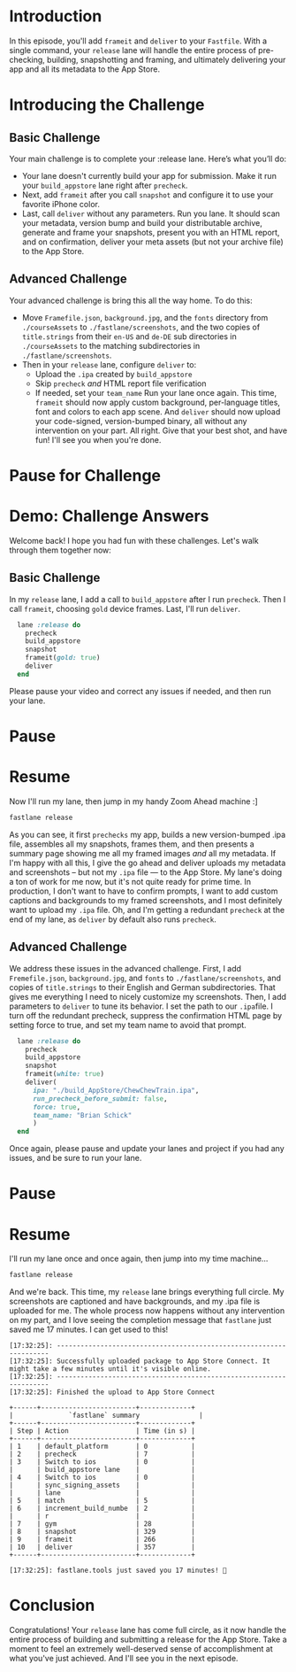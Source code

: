 # Introduction
In this episode, you'll add `frameit` and `deliver` to your `Fastfile`. With a single command, your `release` lane will handle the entire process of pre-checking, building, snapshotting and framing, and ultimately delivering your app and all its metadata to the App Store. 
# Introducing the Challenge
## Basic Challenge
Your main challenge is to complete your :release lane. Here’s what you’ll do:
- Your lane doesn't currently build your app for submission. Make it run your `build_appstore` lane right after `precheck`.
- Next, add `frameit`  after you call `snapshot` and configure it to use your favorite iPhone color.
- Last, call `deliver` without any parameters.
Run you lane. It should scan your metadata, version bump and build your distributable archive, generate and frame your snapshots, present you with an HTML report, and on confirmation, deliver your  meta assets (but not your archive file) to the App Store.
## Advanced Challenge
Your advanced challenge is bring this all the way home. To do this:
- Move `Framefile.json`, `background.jpg`, and the `fonts` directory from `./courseAssets` to `./fastlane/screenshots`, and the two copies of `title.strings` from their `en-US` and `de-DE` sub directories in  `./courseAssets` to the matching subdirectories in `./fastlane/screenshots`.
- Then in your `release` lane, configure  `deliver` to:
	- Upload the `.ipa` created by `build_appstore`
	- Skip `precheck` *and* HTML report file verification
	- If needed, set your `team_name`
Run your lane once again. This time, `frameit` should now apply custom background, per-language titles, font and colors to each app scene. And `deliver` should now upload your code-signed, version-bumped binary, all without any intervention on your part.
All right. Give that your best shot, and have fun!  I'll see you when you're done. 
# Pause for Challenge
# Demo: Challenge Answers
Welcome back! I hope you had fun with these challenges. Let's walk through them together now:
## Basic Challenge
In my `release` lane, I add a call to `build_appstore` after I run `precheck`. Then I call `frameit`, choosing `gold` device frames. Last, I'll run `deliver`. 
```ruby
  lane :release do
    precheck
    build_appstore
    snapshot
    frameit(gold: true)
    deliver
  end
```
Please pause your video and correct any issues if needed, and then run your lane.
# Pause
# Resume
Now I'll run my lane, then jump in my handy Zoom Ahead machine :]
```ruby
fastlane release
```
As you can see, it first `prechecks` my app, builds a new version-bumped .ipa file, assembles all my snapshots, frames them, and then presents a summary page showing me all my framed images *and* all my metadata. If I'm happy with all this, I give the go ahead and deliver uploads my metadata and screenshots – but not my `.ipa` file — to the App Store.
My lane's doing a ton of work for me now, but it's not quite ready for prime time. In production, I don't want to have to confirm prompts, I want to add custom captions and backgrounds to my framed screenshots, and I most definitely want to upload my `.ipa` file. Oh, and I'm getting a redundant `precheck` at the end of my lane, as `deliver` by default also runs `precheck`. 
## Advanced Challenge
We address these issues in the advanced challenge.
First, I add `Fremefile.json`, `background.jpg`, and `fonts` to `./fastlane/screenshots`, and copies of `title.strings` to their English and German subdirectories. That gives me everything I need to nicely customize my screenshots.
Then, I add parameters to `deliver` to tune its behavior. I set  the path to our `.ipa`file. I turn off the redundant precheck, suppress the confirmation HTML page by setting force to true, and set my team name to avoid that prompt. 
```ruby
  lane :release do
    precheck
    build_appstore
    snapshot
    frameit(white: true)
    deliver(
      ipa: "./build_AppStore/ChewChewTrain.ipa",
      run_precheck_before_submit: false,
      force: true,
      team_name: "Brian Schick"
      )
  end
```
Once again, please pause and update your lanes and project if you had any issues, and be sure to run your lane.
# Pause
# Resume
I'll run my lane once and once again, then jump into my time machine…
```ruby
fastlane release
```
And we're back. 
This time, my `release` lane brings everything full circle. My screenshots are captioned and have backgrounds, and my .ipa file is uploaded for me. The whole process now happens without any intervention on my part, and I love seeing the completion message that `fastlane` just saved me 17 minutes. I can get used to this! 
```
[17:32:25]: --------------------------------------------------------------------
[17:32:25]: Successfully uploaded package to App Store Connect. It might take a few minutes until it's visible online.
[17:32:25]: --------------------------------------------------------------------
[17:32:25]: Finished the upload to App Store Connect

+------+------------------------+-------------+
|              `fastlane` summary               |
+------+------------------------+-------------+
| Step | Action                 | Time (in s) |
+------+------------------------+-------------+
| 1    | default_platform       | 0           |
| 2    | precheck               | 7           |
| 3    | Switch to ios          | 0           |
|      | build_appstore lane    |             |
| 4    | Switch to ios          | 0           |
|      | sync_signing_assets    |             |
|      | lane                   |             |
| 5    | match                  | 5           |
| 6    | increment_build_numbe  | 2           |
|      | r                      |             |
| 7    | gym                    | 28          |
| 8    | snapshot               | 329         |
| 9    | frameit                | 266         |
| 10   | deliver                | 357         |
+------+------------------------+-------------+

[17:32:25]: fastlane.tools just saved you 17 minutes! 🎉
```
# Conclusion
Congratulations! Your `release` lane has come full circle, as it now handle the entire process of building and submitting a release for the App Store. 
Take a moment to feel an extremely well-deserved sense of accomplishment at what you've just achieved. And I'll see you in the next episode.